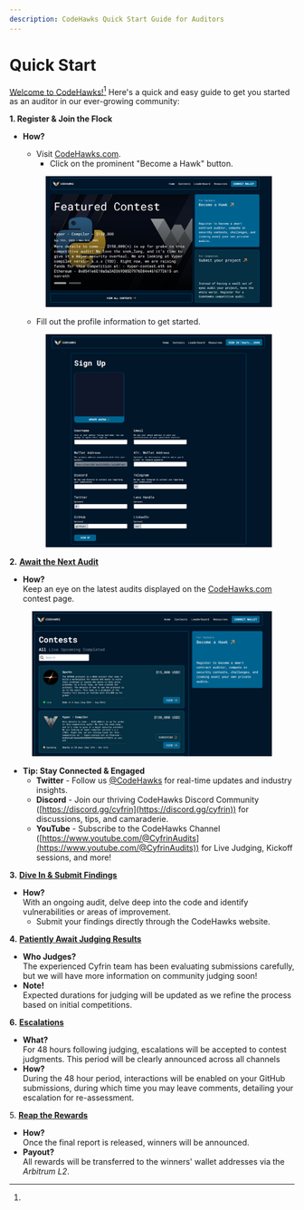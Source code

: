 ```yaml
---
description: CodeHawks Quick Start Guide for Auditors
---
```


# Quick Start

[Welcome to CodeHawks!](#user-content-fn-1)[^1] Here's a quick and easy guide to get you started as an auditor in our ever-growing community:

**1. Register & Join the Flock**

*   **How?**

    * Visit [CodeHawks.com](http://codehawks.com).
      * Click on the prominent "Become a Hawk" button.

    <figure><img src="../.gitbook/assets/image (3).png" alt=""><figcaption></figcaption></figure>

    * Fill out the profile information to get started.

    <figure><img src="../.gitbook/assets/image (4).png" alt=""><figcaption></figcaption></figure>

**2.** [**Await the Next Audit**](what-is-an-auditing-competition.md)

* **How?**\
  Keep an eye on the latest audits displayed on the [CodeHawks.com](http://codehawks.com) contest page.

<figure><img src="../.gitbook/assets/image (5).png" alt=""><figcaption></figcaption></figure>

* **Tip: Stay Connected & Engaged**
  * **Twitter** - Follow us [@CodeHawks](https://twitter.com/CodeHawks) for real-time updates and industry insights.
  * **Discord** - Join our thriving CodeHawks Discord Community ([https://discord.gg/cyfrin](https://discord.gg/cyfrin)) for discussions, tips, and camaraderie.
  * **YouTube** - Subscribe to the CodeHawks Channel ([https://www.youtube.com/@CyfrinAudits](https://www.youtube.com/@CyfrinAudits)) for Live Judging, Kickoff sessions, and more!

**3.** [**Dive In & Submit Findings**](how-to-write-and-submit-a-finding.md)

* **How?**\
  With an ongoing audit, delve deep into the code and identify vulnerabilities or areas of improvement.
  * Submit your findings directly through the CodeHawks website.

**4.** [**Patiently Await Judging Results** ](../judging/the-judging-process.md)

* **Who Judges?**\
  The experienced Cyfrin team has been evaluating submissions carefully, but we will have more information on community judging soon!
* **Note!**\
  Expected durations for judging will be updated as we refine the process based on initial competitions.

**6.** [**Escalations**](../judging/appeals.md)

* **What?**\
  For 48 hours following judging, escalations will be accepted to contest judgments. This period will be clearly announced across all channels
* **How?**\
  During the 48 hour period, interactions will be enabled on your GitHub submissions, during which time you may leave comments, detailing your escalation for re-assessment.

5\. [**Reap the Rewards**](payouts.md)

* **How?**\
  Once the final report is released, winners will be announced.
* **Payout?**\
  All rewards will be transferred to the winners' wallet addresses via the _Arbitrum L2_.



[^1]: 
